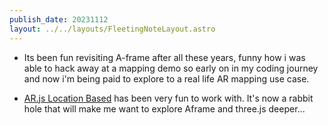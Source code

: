 ```yaml
---
publish_date: 20231112    
layout: ../../layouts/FleetingNoteLayout.astro
---
```

- Its been fun revisiting A-frame after all these years, funny how i was able to hack away at a mapping demo so early on in my coding journey and now i'm being paid to explore to a real life AR mapping use case.

- [AR.js Location Based](https://ar-js-org.github.io/AR.js-Docs/location-based/) has been very fun to work with. It's now a rabbit hole that will make me want to explore Aframe and three.js deeper...